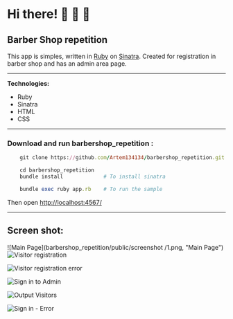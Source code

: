# Hi there!   :santa:  :christmas_tree:  :gift:
## Barber Shop repetition

This app is simples, written in [Ruby](https://ruby-doc.org/) on [Sinatra](http://www.sinatrarb.com/). Created for registration in barber shop and has an admin area page. 
____

**Technologies:**
+ Ruby
+ Sinatra
+ HTML
+ CSS
____
### Download and run barbershop_repetition :

```ruby
    git clone https://github.com/Artem134134/barbershop_repetition.git

    cd barbershop_repetition
    bundle install             # To install sinatra

    bundle exec ruby app.rb    # To run the sample
```

Then open [http://localhost:4567/](http://localhost:4567/)

___

## Screen shot:
![Main Page](barbershop_repetition/public/screenshot
/1.png, "Main Page")
![Visitor registration](https://github.com/Artem134134/barbershop_repetition/blob/main/public/screenshot/2.png, "Visitor registration")

![Visitor registration error](https://github.com/Artem134134/barbershop_repetition/blob/main/public/screenshot/3.png, "Visitor registration error")

![Sign in to Admin](https://github.com/Artem134134/barbershop_repetition/blob/main/public/screenshot/4.png, "Sign in to Admin")

![Output Visitors](https://github.com/Artem134134/barbershop_repetition/blob/main/public/screenshot/5.png, "Output Visitors")

![Sign in - Error](https://github.com/Artem134134/barbershop_repetition/blob/main/public/screenshot/6.png, "Sign in - Error")